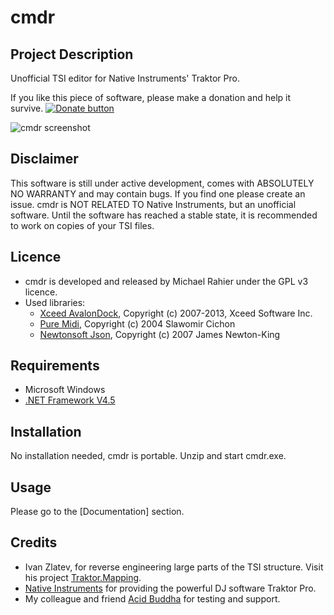 # cmdr
## Project Description
Unofficial TSI editor for Native Instruments' Traktor Pro. 

If you like this piece of software, please make a donation and help it survive. 
[![Donate button](https://www.paypalobjects.com/en_US/i/btn/btn_donate_SM.gif)](https://www.paypal.com/cgi-bin/webscr?cmd=_s-xclick&hosted_button_id=9BNNTDQF4X782 "Donate")

![cmdr screenshot](http://cmdr.acidbuddha.com/img/overview_0.9.PNG "cmdr screenshot")

## Disclaimer
This software is still under active development, comes with ABSOLUTELY NO WARRANTY and may contain bugs. If you find one please create an issue. 
cmdr is NOT RELATED TO Native Instruments, but an unofficial software.
Until the software has reached a stable state, it is recommended to work on copies of your TSI files.

## Licence
* cmdr is developed and released by Michael Rahier under the GPL v3 licence.
* Used libraries:
  * [Xceed AvalonDock](http://avalondock.codeplex.com), Copyright (c) 2007-2013, Xceed Software Inc. 
  * [Pure Midi](https://puremidi.codeplex.com), Copyright (c) 2004 Slawomir Cichon
  * [Newtonsoft Json](http://www.newtonsoft.com/json), Copyright (c) 2007 James Newton-King

## Requirements
* Microsoft Windows
* [.NET Framework V4.5](https://www.microsoft.com/en-US/download/details.aspx?id=30653)

## Installation
No installation needed, cmdr is portable. Unzip and start cmdr.exe.

## Usage
Please go to the [Documentation] section.

## Credits
* Ivan Zlatev, for reverse engineering large parts of the TSI structure. Visit his project [Traktor.Mapping](https://github.com/ivanz/Traktor.Mapping).
* [Native Instruments](www.native-instruments.com/) for providing the powerful DJ software Traktor Pro.
* My colleague and friend [Acid Buddha](http://www.acidbuddha.com/) for testing and support. 
